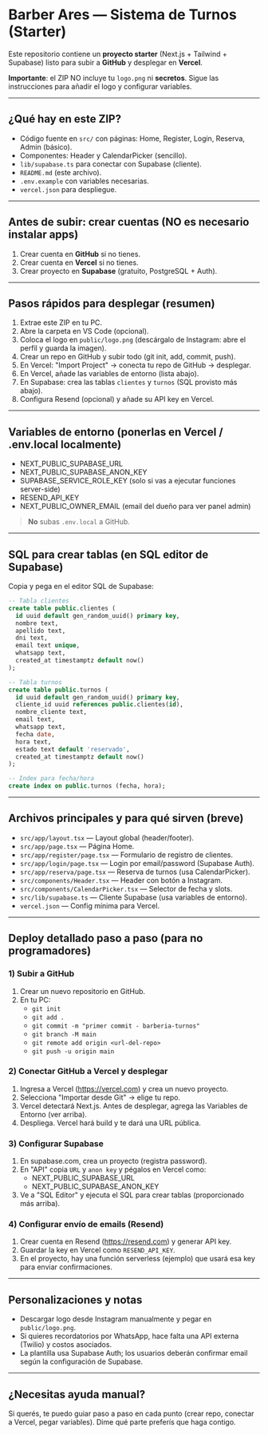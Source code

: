 # Barber Ares — Sistema de Turnos (Starter)

Este repositorio contiene un **proyecto starter** (Next.js + Tailwind + Supabase) listo para subir a **GitHub** y desplegar en **Vercel**.

**Importante**: el ZIP NO incluye tu `logo.png` ni **secretos**. Sigue las instrucciones para añadir el logo y configurar variables.

---

## ¿Qué hay en este ZIP?
- Código fuente en `src/` con páginas: Home, Register, Login, Reserva, Admin (básico).
- Componentes: Header y CalendarPicker (sencillo).
- `lib/supabase.ts` para conectar con Supabase (cliente).
- `README.md` (este archivo).
- `.env.example` con variables necesarias.
- `vercel.json` para despliegue.

---

## Antes de subir: crear cuentas (NO es necesario instalar apps)
1. Crear cuenta en **GitHub** si no tienes.
2. Crear cuenta en **Vercel** si no tienes.
3. Crear proyecto en **Supabase** (gratuito, PostgreSQL + Auth).

---

## Pasos rápidos para desplegar (resumen)
1. Extrae este ZIP en tu PC.
2. Abre la carpeta en VS Code (opcional).
3. Coloca el logo en `public/logo.png` (descárgalo de Instagram: abre el perfil y guarda la imagen).
4. Crear un repo en GitHub y subir todo (git init, add, commit, push).
5. En Vercel: "Import Project" → conecta tu repo de GitHub → desplegar.
6. En Vercel, añade las variables de entorno (lista abajo).
7. En Supabase: crea las tablas `clientes` y `turnos` (SQL provisto más abajo).
8. Configura Resend (opcional) y añade su API key en Vercel.

---

## Variables de entorno (ponerlas en Vercel / .env.local localmente)
- NEXT_PUBLIC_SUPABASE_URL
- NEXT_PUBLIC_SUPABASE_ANON_KEY
- SUPABASE_SERVICE_ROLE_KEY  (solo si vas a ejecutar funciones server-side)
- RESEND_API_KEY
- NEXT_PUBLIC_OWNER_EMAIL (email del dueño para ver panel admin)

> **No** subas `.env.local` a GitHub.

---

## SQL para crear tablas (en SQL editor de Supabase)
Copia y pega en el editor SQL de Supabase:

```sql
-- Tabla clientes
create table public.clientes (
  id uuid default gen_random_uuid() primary key,
  nombre text,
  apellido text,
  dni text,
  email text unique,
  whatsapp text,
  created_at timestamptz default now()
);

-- Tabla turnos
create table public.turnos (
  id uuid default gen_random_uuid() primary key,
  cliente_id uuid references public.clientes(id),
  nombre_cliente text,
  email text,
  whatsapp text,
  fecha date,
  hora text,
  estado text default 'reservado',
  created_at timestamptz default now()
);

-- Index para fecha/hora
create index on public.turnos (fecha, hora);
```

---

## Archivos principales y para qué sirven (breve)
- `src/app/layout.tsx` — Layout global (header/footer).
- `src/app/page.tsx` — Página Home.
- `src/app/register/page.tsx` — Formulario de registro de clientes.
- `src/app/login/page.tsx` — Login por email/password (Supabase Auth).
- `src/app/reserva/page.tsx` — Reserva de turnos (usa CalendarPicker).
- `src/components/Header.tsx` — Header con botón a Instagram.
- `src/components/CalendarPicker.tsx` — Selector de fecha y slots.
- `src/lib/supabase.ts` — Cliente Supabase (usa variables de entorno).
- `vercel.json` — Config mínima para Vercel.

---

## Deploy detallado paso a paso (para no programadores)

### 1) Subir a GitHub
1. Crear un nuevo repositorio en GitHub.
2. En tu PC:
   - `git init`
   - `git add .`
   - `git commit -m "primer commit - barberia-turnos"`
   - `git branch -M main`
   - `git remote add origin <url-del-repo>`
   - `git push -u origin main`

### 2) Conectar GitHub a Vercel y desplegar
1. Ingresa a Vercel (https://vercel.com) y crea un nuevo proyecto.
2. Selecciona "Importar desde Git" → elige tu repo.
3. Vercel detectará Next.js. Antes de desplegar, agrega las Variables de Entorno (ver arriba).
4. Despliega. Vercel hará build y te dará una URL pública.

### 3) Configurar Supabase
1. En supabase.com, crea un proyecto (registra password).
2. En "API" copia `URL` y `anon key` y pégalos en Vercel como:
   - NEXT_PUBLIC_SUPABASE_URL
   - NEXT_PUBLIC_SUPABASE_ANON_KEY
3. Ve a "SQL Editor" y ejecuta el SQL para crear tablas (proporcionado más arriba).

### 4) Configurar envío de emails (Resend)
1. Crear cuenta en Resend (https://resend.com) y generar API key.
2. Guardar la key en Vercel como `RESEND_API_KEY`.
3. En el proyecto, hay una función serverless (ejemplo) que usará esa key para enviar confirmaciones.

---

## Personalizaciones y notas
- Descargar logo desde Instagram manualmente y pegar en `public/logo.png`.
- Si quieres recordatorios por WhatsApp, hace falta una API externa (Twilio) y costos asociados.
- La plantilla usa Supabase Auth; los usuarios deberán confirmar email según la configuración de Supabase.

---

## ¿Necesitas ayuda manual?
Si querés, te puedo guiar paso a paso en cada punto (crear repo, conectar a Vercel, pegar variables). Dime qué parte preferís que haga contigo.

